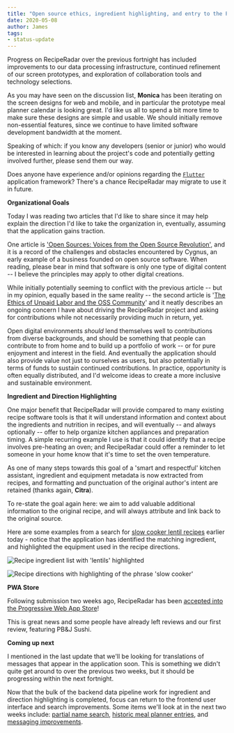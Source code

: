 ```yaml
---
title: "Open source ethics, ingredient highlighting, and entry to the Progressive Web App Store"
date: 2020-05-08
author: James
tags:
- status-update
---
```

Progress on RecipeRadar over the previous fortnight has included improvements to our data processing infrastructure, continued refinement of our screen prototypes, and exploration of collaboration tools and technology selections.

As you may have seen on the discussion list, **Monica** has been iterating on the screen designs for web and mobile, and in particular the prototype meal planner calendar is looking great. I'd like us all to spend a bit more time to make sure these designs are simple and usable. We should initially remove non-essential features, since we continue to have limited software development bandwidth at the moment.

Speaking of which: if you know any developers (senior or junior) who would be interested in learning about the project's code and potentially getting involved further, please send them our way.

Does anyone have experience and/or opinions regarding the [`Flutter`](https://flutter.dev/) application framework? There's a chance RecipeRadar may migrate to use it in future.

**Organizational Goals**

Today I was reading two articles that I'd like to share since it may help explain the direction I'd like to take the organization in, eventually, assuming that the application gains traction.

One article is ['Open Sources: Voices from the Open Source Revolution'](https://www.oreilly.com/openbook/opensources/book/tiemans.html), and it is a record of the challenges and obstacles encountered by Cygnus, an early example of a business founded on open source software. When reading, please bear in mind that software is only one type of digital content -- I believe the principles may apply to other digital creations.

While initially potentially seeming to conflict with the previous article -- but in my opinion, equally based in the same reality -- the second article is '[The Ethics of Unpaid Labor and the OSS Community](https://www.ashedryden.com/blog/the-ethics-of-unpaid-labor-and-the-oss-community)' and it neatly describes an ongoing concern I have about driving the RecipeRadar project and asking for contributions while not necessarily providing much in return, yet.

Open digital environments _should_ lend themselves well to contributions from diverse backgrounds, and should be something that people can contribute to from home and to build up a portfolio of work -- or for pure enjoyment and interest in the field. And eventually the application should also provide value not just to ourselves as users, but also potentially in terms of funds to sustain continued contributions. In practice, opportunity is often equally distributed, and I'd welcome ideas to create a more inclusive and sustainable environment.

**Ingredient and Direction Highlighting**

One major benefit that RecipeRadar will provide compared to many existing recipe software tools is that it will understand information and context about the ingredients and nutrition in recipes, and will eventually -- and always optionally -- offer to help organize kitchen appliances and preparation timing. A simple recurring example I use is that it could identify that a recipe involves pre-heating an oven; and RecipeRadar could offer a reminder to let someone in your home know that it's time to set the oven temperature.

As one of many steps towards this goal of a 'smart and respectful' kitchen assistant, ingredient and equipment metadata is now extracted from recipes, and formatting and punctuation of the original author's intent are retained (thanks again, **Citra**).

To re-state the goal again here: we aim to add valuable additional information to the original recipe, and will always attribute and link back to the original source.

Here are some examples from a search for [slow cooker lentil recipes](https://www.reciperadar.com/#action=search&include=lentil&equipment=slow%20cooker) earlier today - notice that the application has identified the matching ingredient, and highlighted the equipment used in the recipe directions.

![Recipe ingredient list with 'lentils' highlighted](/images/ingredient-highlighting.png)

![Recipe directions with highlighting of the phrase 'slow cooker'](/images/equipment-highlighting.png)

**PWA Store**

Following submission two weeks ago, RecipeRadar has been [accepted into the Progressive Web App Store](https://progressiveapp.store/pwa/RecipeRadar)!

This is great news and some people have already left reviews and our first review, featuring PB&J Sushi.

**Coming up next**

I mentioned in the last update that we'll be looking for translations of messages that appear in the application soon. This is something we didn't quite get around to over the previous two weeks, but it should be progressing within the next fortnight.

Now that the bulk of the backend data pipeline work for ingredient and direction highlighting is completed, focus can return to the frontend user interface and search improvements. Some items we'll look at in the next two weeks include: [partial name search](https://github.com/openculinary/frontend/issues/90), [historic meal planner entries](https://github.com/openculinary/frontend/issues/40), and [messaging improvements](https://github.com/openculinary/frontend/issues/129).
